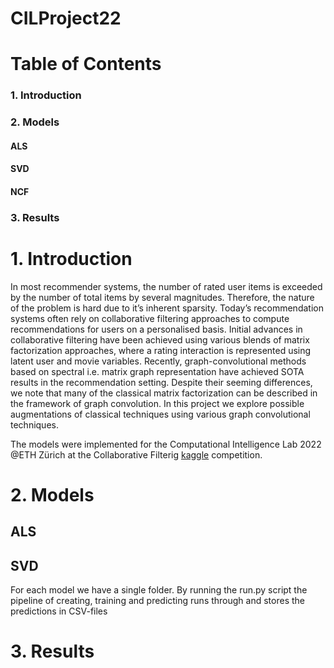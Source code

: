 # CILProject22

# Table of Contents  
### 1. Introduction 
### 2. Models
#### ALS 
#### SVD 
#### NCF
### 3. Results



# 1. Introduction
In most recommender systems, the number of rated user items is exceeded by the number of total items by several magnitudes. Therefore, the nature of the problem is hard due to it’s inherent sparsity. Today’s recommendation systems often rely on collaborative filtering approaches to compute recommendations for users on a personalised basis. Initial advances in collaborative filtering have been achieved using various blends of matrix factorization approaches, where a rating interaction is represented using latent user and movie variables. Recently, graph-convolutional methods based on spectral i.e. matrix graph representation have achieved SOTA results in the recommendation setting. Despite their seeming differences, we note that many of the classical matrix factorization can be described in the framework of graph convolution. In this project we explore possible augmentations of classical techniques using various graph convolutional techniques. 

The models were implemented for the Computational Intelligence Lab 2022 @ETH Zürich at the Collaborative Filterig [kaggle](https://www.kaggle.com/competitions/cil-collaborative-filtering-2022/overview) competition.

# 2. Models 
## ALS 


## SVD 
For each model we have a single folder. By running the run.py script the pipeline of creating, training and predicting runs through and stores the predictions in CSV-files


# 3. Results
